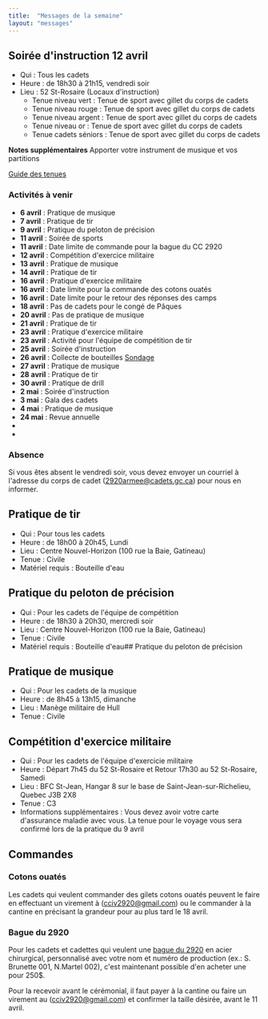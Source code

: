 ```yaml
---
title:  "Messages de la semaine"
layout: "messages"
---
```


## Soirée d'instruction 12 avril
- Qui : Tous les cadets
- Heure : de 18h30 à 21h15, vendredi soir
- Lieu : 52 St-Rosaire (Locaux d'instruction) 
  - Tenue niveau vert : Tenue de sport avec gillet du corps de cadets
  - Tenue niveau rouge : Tenue de sport avec gillet du corps de cadets
  - Tenue niveau argent :  Tenue de sport avec gillet du corps de cadets
  - Tenue niveau or : Tenue de sport avec gillet du corps de cadets
  - Tenue cadets séniors : Tenue de sport avec gillet du corps de cadets
    
**Notes supplémentaires**  Apporter votre instrument de musique et vos partitions

[Guide des tenues](https://cc2920.ca/docs/ressources/guide_uniforme.v3.pdf)


### Activités à venir

- **6 avril** : Pratique de musique
- **7 avril** : Pratique de tir
- **9 avril** : Pratique du peloton de précision
- **11 avril** : Soirée de sports
- **11 avril** : Date limite de commande pour la bague du CC 2920
- **12 avril** : Compétition d'exercice militaire
- **13 avril** : Pratique de musique
- **14 avril** : Pratique de tir
- **16 avril** : Pratique d'exercice militaire
- **16 avril** : Date limite pour la commande des cotons ouatés
- **16 avril** : Date limite pour le retour des réponses des camps
- **18 avril** : Pas de cadets pour le congé de Pâques
- **20 avril** : Pas de pratique de musique
- **21 avril** : Pratique de tir
- **23 avril** : Pratique d'exercice militaire
- **23 avril** : Activité pour l'équipe de compétition de tir
- **25 avril** : Soirée d'instruction
- **26 avril** : Collecte de bouteilles [Sondage](https://docs.google.com/forms/d/1PI13J6a1jAA0qAe4Dp7VkUqK5AoEvx3oP6CKhJgfbQw/edit)
- **27 avril** : Pratique de musique
- **28 avril** : Pratique de tir
- **30 avril** : Pratique de drill
- **2 mai** : Soirée d'instruction
- **3 mai** : Gala des cadets
- **4 mai** : Pratique de musique
- **24 mai** : Revue annuelle 
- 
- 

### Absence

Si vous êtes absent le vendredi soir, vous devez envoyer un courriel à l'adresse du corps de cadet (<2920armee@cadets.gc.ca>) pour nous en informer.

## Pratique de tir

- Qui :  Pour tous les cadets 
- Heure : de 18h00 à 20h45, Lundi
- Lieu : Centre Nouvel-Horizon (100 rue la Baie, Gatineau) 
- Tenue : Civile
- Matériel requis : Bouteille d'eau

## Pratique du peloton de précision

- Qui :  Pour les cadets de l'équipe de compétition
- Heure : de 18h30 à 20h30, mercredi soir
- Lieu : Centre Nouvel-Horizon (100 rue la Baie, Gatineau) 
- Tenue : Civile
- Matériel requis : Bouteille d'eau## Pratique du peloton de précision

## Pratique de musique  

- Qui :  Pour les cadets de la musique 
- Heure : de 8h45 à 13h15, dimanche
- Lieu : Manège militaire de Hull 
- Tenue : Civile

## Compétition d'exercice militaire

- Qui :  Pour les cadets de l'équipe d'exercicie militaire 
- Heure : Départ 7h45 du 52 St-Rosaire et Retour 17h30 au 52 St-Rosaire, Samedi
- Lieu : BFC St-Jean, Hangar 8 sur le base de Saint-Jean-sur-Richelieu, Quebec J3B 2X8
- Tenue : C3
- Informations supplémentaires : Vous devez avoir votre carte d'assurance maladie avec vous. La tenue pour le voyage vous sera confirmé lors de la pratique du 9 avril

## Commandes

### Cotons ouatés

Les cadets qui veulent commander des gilets cotons ouatés peuvent le faire en effectuant un virement à (<cciv2920@gmail.com>) ou le commander à la cantine en précisant la grandeur pour au plus tard le 18 avril.

### Bague du 2920

Pour les cadets et cadettes qui veulent une [bague du 2920](https://photos.app.goo.gl/gzQBVka2Ur7p1Vz6A) en acier chirurgical, personnalisé avec votre nom et numéro de production (ex.: S. Brunette 001, N.Martel 002), c'est maintenant possible d'en acheter une pour 250$.  
    
Pour la recevoir avant le cérémonial, il faut payer à la cantine ou faire un virement au (<cciv2920@gmail.com>) et confirmer la taille désirée, avant le 11 avril.



